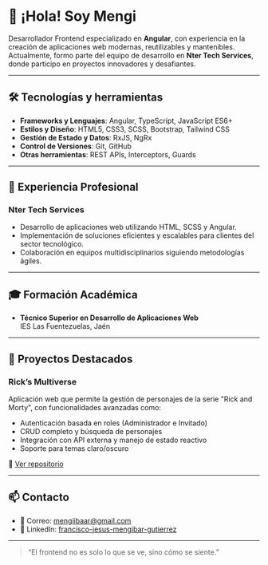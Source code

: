 # 👋 ¡Hola! Soy Mengi

Desarrollador Frontend especializado en **Angular**, con experiencia en la creación de aplicaciones web modernas, reutilizables y mantenibles. Actualmente, formo parte del equipo de desarrollo en **Nter Tech Services**, donde participo en proyectos innovadores y desafiantes.

---

## 🛠️ Tecnologías y herramientas

- **Frameworks y Lenguajes**: Angular, TypeScript, JavaScript ES6+
- **Estilos y Diseño**: HTML5, CSS3, SCSS, Bootstrap, Tailwind CSS
- **Gestión de Estado y Datos**: RxJS, NgRx
- **Control de Versiones**: Git, GitHub
- **Otras herramientas**: REST APIs, Interceptors, Guards

---

## 💼 Experiencia Profesional

### Nter Tech Services
- Desarrollo de aplicaciones web utilizando HTML, SCSS y Angular.
- Implementación de soluciones eficientes y escalables para clientes del sector tecnológico.
- Colaboración en equipos multidisciplinarios siguiendo metodologías ágiles.

---

## 🎓 Formación Académica

- **Técnico Superior en Desarrollo de Aplicaciones Web**  
  IES Las Fuentezuelas, Jaén

---

## 🚀 Proyectos Destacados

### Rick’s Multiverse
Aplicación web que permite la gestión de personajes de la serie "Rick and Morty", con funcionalidades avanzadas como:
- Autenticación basada en roles (Administrador e Invitado)
- CRUD completo y búsqueda de personajes
- Integración con API externa y manejo de estado reactivo
- Soporte para temas claro/oscuro

🔗 [Ver repositorio](https://github.com/tuusuario/ricks-multiverse)

---

## 📫 Contacto

- 📧 Correo: [mengiibaar@gmail.com](mailto:mengiibaar@gmail.com)
- 💼 LinkedIn: [francisco-jesus-mengibar-gutierrez](https://www.linkedin.com/in/francisco-jesus-mengibar-gutierrez/)

---

> “El frontend no es solo lo que se ve, sino cómo se siente.”

